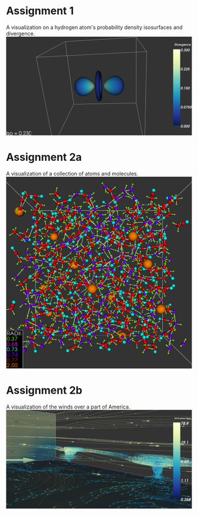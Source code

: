 # Assignment 1
A visualization on a hydrogen atom's probability density isosurfaces and divergence.
![hydrogen](part1/hydrogen.png?raw=true)

# Assignment 2a
A visualization of a collection of atoms and molecules.
![hydrogen](part2a/atoms.png?raw=true)

# Assignment 2b
A visualization of the winds over a part of America.
![hydrogen](part2b/wind.png?raw=true)
